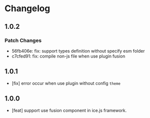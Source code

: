 # Changelog

## 1.0.2

### Patch Changes

- 56fb406e: fix: support types definition without specify esm folder
- c7cfed91: fix: compile non-js file when use plugin fusion

## 1.0.1

- [fix] error occur when use plugin without config `theme`

## 1.0.0

- [feat] support use fusion component in ice.js framework.

